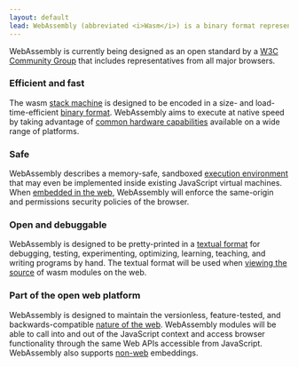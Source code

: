 ```yaml
---
layout: default
lead: WebAssembly (abbreviated <i>Wasm</i>) is a binary format representing a stack-based virtual machine. Wasm is designed as a portable target for compilation of high-level languages like C/C++, enabling deployment on the web for client and server applications.
---
```

<div class="flash flash-warn">
  WebAssembly is currently being designed as an open standard by a <a href="https://www.w3.org/community/webassembly/">W3C Community Group</a> that includes representatives from all major browsers.
</div>
<div class="row">
  <div class="bubble col-xs-12 col-md-6">
    <h3>Efficient and fast</h3>
    <p>The wasm <a href="/docs/semantics/">stack machine</a> is designed to be encoded in a size- and load-time-efficient <a href="/docs/binary-encoding/">binary format</a>. WebAssembly aims to execute at native speed by taking advantage of <a href="/docs/portability/#assumptions-for-efficient-execution">common hardware capabilities</a> available on a wide range of platforms.</p>
  </div>
  <div class="bubble col-xs-12 col-md-6">
    <h3>Safe</h3>
    <p>WebAssembly describes a memory-safe, sandboxed <a href="/docs/semantics/#linear-memory">execution environment</a> that may even be implemented inside existing JavaScript virtual machines. When <a href="/docs/web/">embedded in the web</a>, WebAssembly will enforce the same-origin and permissions security policies of the browser.</p>
  </div>
</div>
<div class="row">
  <div class="bubble col-xs-12 col-md-6">
    <h3>Open and debuggable</h3>
    <p>WebAssembly is designed to be pretty-printed in a <a href="/docs/text-format/">textual format</a> for debugging, testing, experimenting, optimizing, learning, teaching, and writing programs by hand. The textual format will be used when <a href="/docs/faq/#will-webassembly-support-view-source-on-the-web">viewing the source</a> of wasm modules on the web.</p>
  </div>
  <div class="bubble col-xs-12 col-md-6">
    <h3>Part of the open web platform</h3>
    <p>WebAssembly is designed to maintain the versionless, feature-tested, and backwards-compatible <a href="/docs/web/">nature of the web</a>. WebAssembly modules will be able to call into and out of the JavaScript context and access browser functionality through the same Web APIs accessible from JavaScript. WebAssembly also supports <a href="/docs/non-web/">non-web</a> embeddings.</p>
  </div>
</div>